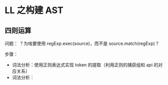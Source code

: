 # LL 之构建 AST

## 四则运算

问题：
？为啥要使用 regExp.exec(source)，而不是 source.match(regExp)？

步骤：

- 词法分析：使用正则表达式实现 token 的提取（利用正则的捕获组和 api 的对应关系）
- 词法分析：